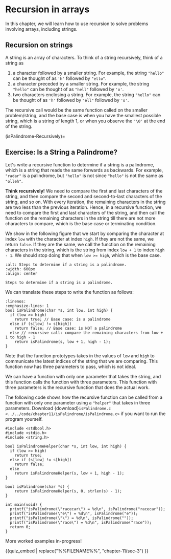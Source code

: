 # Recursion in arrays 

In this chapter, we will learn how to use recursion to solve problems involving arrays, including strings. 

## Recursion on strings
A string is an array of characters. To think of a string recursively, think of a string as 

1. a character followed by a smaller string. For example, the string `"hello"` can be thought of as `'h'` followed by `"ello"`. 
2. a character preceded by a smaller string. For example, the string `"hello"` can be thought of as `"hell"` followed by `'o'`.
3. two characters enclosing a string. For example, the string `"hello"` can be thought of as `'h'` followed by `"ell"` followed by `'o'`.

The recursive call would be the same function called on the smaller problem/string, and the base case is when you have the smallest possible string, which is a string of length 1, or when you observe the `'\0'` at the end of the string.  

(isPalindrome-Recursively)=
## Exercise: Is a String a Palindrome? 

Let's write a recursive function to determine if a string is a palindrome, which is a string that reads the same forwards as backwards. For example, `"radar"` is a palindrome, but `"hello"` is not since `"hello"` is not the same as `"olleh"`. 

**Think recursively!** We need to compare the first and last characters of the string, and then compare the second and second-to-last characters of the string, and so on. With every iteration, the remaining characters in the string are two less than the previous iteration. Hence, in a recursive function, we need to compare the first and last characters of the string, and then call the function on the remaining characters in the string till there are not more characters to compare, which is the base case or terminating condition.

We show in the following figure that we start by comparing the character at index `low` with the character at index `high`. If they are not the same, we return `false`. If they are the same, we call the function on the remaining characters in the string, which is the string from index `low + 1` to index `high - 1`. We should stop doing that when `low >= high`, which is the base case.

```{figure} ./images/isPalindrome-recursive.png
:alt: Steps to determine if a string is a palindrome.
:width: 600px
:align: center

Steps to determine if a string is a palindrome.
```

We can translate these steps to write the function as follows:

```{code-block} c
:linenos:
:emphasize-lines: 1
bool isPalindrome(char *s, int low, int high) {
  if (low >= high)
    return true; // Base case: is a palindrome
  else if (s[low] != s[high])
    return false; // Base case: is NOT a palindrome
  else // recursive call: compare the remaining characters from low + 1 to high - 1
    return isPalindrome(s, low + 1, high - 1);
}
```

Note that the function prototypes takes in the values of `low` and `high` to communicate the latest indices of the string that we are comparing. This function now has three parameters to pass, which is not ideal. 

We can have a function with only one parameter that takes the string, and this function calls the function with three parameters. This function with three parameters is the recursive function that does the actual work. 

The following code shows how the recursive function can be called from a function with only one parameter using a `"helper"` that takes in three parameters. Download {download}`isPalindrome.c <../../code/chapter11/isPalindrome/isPalindrome.c>` if you want to run the program yourself.


```{code-block} c
#include <stdbool.h>
#include <stdio.h>
#include <string.h>

bool isPalindromeHelper(char *s, int low, int high) {
  if (low >= high)
    return true;
  else if (s[low] != s[high])
    return false;
  else
    return isPalindromeHelper(s, low + 1, high - 1);
}

bool isPalindrome(char *s) { 
    return isPalindromeHelper(s, 0, strlen(s) - 1); 
}

int main(void) {
  printf("isPalindrome(\"racecar\") = %d\n", isPalindrome("racecar"));
  printf("isPalindrome(\"e\") = %d\n", isPalindrome("e"));
  printf("isPalindrome(\"\") = %d\n", isPalindrome(""));
  printf("isPalindrome(\"race\") = %d\n", isPalindrome("race"));
  return 0;
}
```

More worked examples in-progress!

{{quiz_embed | replace("%%FILENAME%%", "chapter-11/sec-3") }}